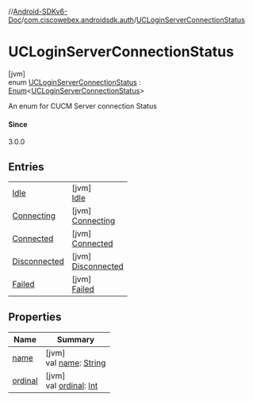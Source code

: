 //[Android-SDKv6-Doc](../../../index.md)/[com.ciscowebex.androidsdk.auth](../index.md)/[UCLoginServerConnectionStatus](index.md)

# UCLoginServerConnectionStatus

[jvm]\
enum [UCLoginServerConnectionStatus](index.md) : [Enum](https://kotlinlang.org/api/latest/jvm/stdlib/kotlin/-enum/index.html)&lt;[UCLoginServerConnectionStatus](index.md)&gt; 

An enum for CUCM Server connection Status

#### Since

3.0.0

## Entries

| | |
|---|---|
| [Idle](-idle/index.md) | [jvm]<br>[Idle](-idle/index.md) |
| [Connecting](-connecting/index.md) | [jvm]<br>[Connecting](-connecting/index.md) |
| [Connected](-connected/index.md) | [jvm]<br>[Connected](-connected/index.md) |
| [Disconnected](-disconnected/index.md) | [jvm]<br>[Disconnected](-disconnected/index.md) |
| [Failed](-failed/index.md) | [jvm]<br>[Failed](-failed/index.md) |

## Properties

| Name | Summary |
|---|---|
| [name](../../com.ciscowebex.androidsdk.team/-list-team-membership-result/-bad-request/index.md#-372974862%2FProperties%2F-411797461) | [jvm]<br>val [name](../../com.ciscowebex.androidsdk.team/-list-team-membership-result/-bad-request/index.md#-372974862%2FProperties%2F-411797461): [String](https://kotlinlang.org/api/latest/jvm/stdlib/kotlin/-string/index.html) |
| [ordinal](../../com.ciscowebex.androidsdk.team/-list-team-membership-result/-bad-request/index.md#-739389684%2FProperties%2F-411797461) | [jvm]<br>val [ordinal](../../com.ciscowebex.androidsdk.team/-list-team-membership-result/-bad-request/index.md#-739389684%2FProperties%2F-411797461): [Int](https://kotlinlang.org/api/latest/jvm/stdlib/kotlin/-int/index.html) |
